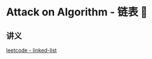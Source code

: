 # Attack on Algorithm - 链表 🐝 










<extoc></extoc>

## 讲义

[leetcode - linked-list](https://leetcode-cn.com/leetbook/detail/linked-list/)